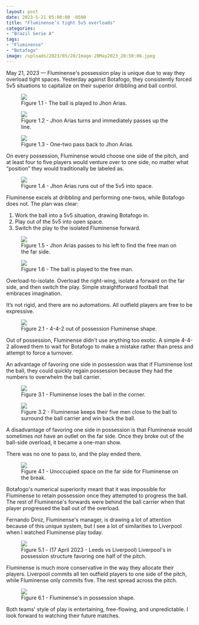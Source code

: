 ```yaml
---
layout: post
date: 2023-5-21 05:00:00 -0500
title: "Fluminense’s tight 5v5 overloads"
categories: 
- "Brazil Serie A"
tags: 
- "Fluminense"
- "Botafogo"
image: /uploads/2023/05/20/Image-20May2023_20:50:06.jpeg
---
```


May 21, 2023 — Fluminense's possession play is unique due to way they overload tight spaces. Yesterday against Botafogo, they consistently forced 5v5 situations to capitalize on their superior dribbling and ball control. 

<!---more--->

<figure>
    <img src="https://tacticsjournal.com/uploads/2023/05/20/Image-20May2023_20:49:55.jpeg">
    <figcaption>Figure 1.1 - The ball is played to Jhon Arias.</figcaption>
</figure> 

<figure>
    <img src="https://tacticsjournal.com/uploads/2023/05/20/Image-20May2023_20:50:06.jpeg">
    <figcaption>Figure 1.2 - Jhon Arias turns and immediately passes up the line.</figcaption>
</figure> 

<figure>
    <img src="https://tacticsjournal.com/uploads/2023/05/20/Image-20May2023_20:50:18.jpeg">
    <figcaption>Figure 1.3 - One-two pass back to Jhon Arias.</figcaption>
</figure> 

On every possession, Fluminense would choose one side of the pitch, and at least four to five players would venture over to one side, no matter what “position” they would traditionally be labeled as.

<figure>
    <img src="https://tacticsjournal.com/uploads/2023/05/20/Image-20May2023_20:50:29.jpeg">
    <figcaption>Figure 1.4 - Jhon Arias runs out of the 5v5 into space.</figcaption>
</figure> 

Fluminense excels at dribbling and performing one-twos, while Botafogo does not. The plan was clear: 

1. Work the ball into a 5v5 situation, drawing Botafogo in.
2. Play out of the 5v5 into open space.
3. Switch the play to the isolated Fluminense forward. 

<figure>
    <img src="https://tacticsjournal.com/uploads/2023/05/20/Image-20May2023_20:50:42.jpeg">
    <figcaption>Figure 1.5 - Jhon Arias passes to his left to find the free man on the far side.</figcaption>
</figure> 

<figure>
    <img src="https://tacticsjournal.com/uploads/2023/05/20/Image-20May2023_20:50:56.jpeg">
    <figcaption>Figure 1.6 - The ball is played to the free man.</figcaption>
</figure> 

Overload-to-isolate. Overload the right-wing, isolate a forward on the far side, and then switch the play. Simple straightforward football that embraces imagination. 

It’s not rigid, and there are no automations. All outfield players are free to be expressive. 

<figure>
    <img src="https://tacticsjournal.com/uploads/2023/05/20/Image-20May2023_20:51:08.jpeg">
    <figcaption>Figure 2.1 - 4-4-2 out of possession Fluminense shape.</figcaption>
</figure> 

Out of possession, Fluminense didn't use anything too exotic. A simple 4-4-2 allowed them to wait for Botafogo to make a mistake rather than press and attempt to force a turnover. 

An advantage of favoring one side in possession was that if Fluminense lost the ball, they could quickly regain possession because they had the numbers to overwhelm the ball carrier. 

<figure>
    <img src="https://tacticsjournal.com/uploads/2023/05/20/Image-20May2023_20:51:23.jpeg">
    <figcaption>Figure 3.1 - Fluminense loses the ball in the corner.</figcaption>
</figure> 

<figure>
    <img src="https://tacticsjournal.com/uploads/2023/05/20/Image-20May2023_20:51:36.jpeg">
    <figcaption>Figure 3.2 - Fluminense keeps their five men close to the ball to surround the ball carrier and win back the ball.</figcaption>
</figure> 

A disadvantage of favoring one side in possession is that Fluminense would sometimes not have an outlet on the far side. Once they broke out of the ball-side overload, it became a one-man show.

There was no one to pass to, and the play ended there. 

<figure>
    <img src="https://tacticsjournal.com/uploads/2023/05/20/Image-20May2023_20:51:48.jpeg">
    <figcaption>Figure 4.1 - Unoccupied space on the far side for Fluminense on the break.</figcaption>
</figure> 

Botafogo's numerical superiority meant that it was impossible for Fluminense to retain possession once they attempted to progress the ball. The rest of Fluminense's forwards were behind the ball carrier when that player progressed the ball out of the overload. 

Fernando Diniz, Fluminense's manager, is drawing a lot of attention because of this unique system, but I see a lot of similarities to Liverpool when I watched Fluminense play today. 

<figure>
    <img src="https://tacticsjournal.com/uploads/2023/05/20/Image-20May2023_21:33:14.jpeg">
    <figcaption>Figure 5.1 - (17 April 2023 - Leeds vs Liverpool) Liverpool's in possession structure favoring one half of the pitch.</figcaption>
</figure> 

Fluminense is much more conservative in the way they allocate their players. Liverpool commits all ten outfield players to one side of the pitch, while Fluminense only commits five. The rest spread across the pitch. 

<figure>
    <img src="https://tacticsjournal.com/uploads/2023/05/20/Image-20May2023_21:52:51.jpeg">
    <figcaption>Figure 6.1 - Fluminense's in possession shape.</figcaption>
</figure> 

Both teams' style of play is entertaining, free-flowing, and unpredictable. I look forward to watching their future matches.
